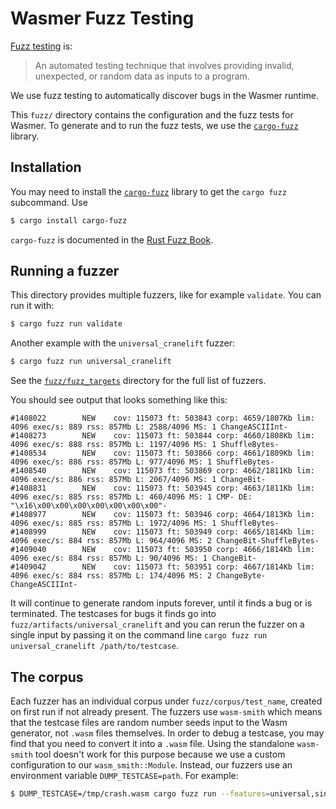 # Wasmer Fuzz Testing

[Fuzz testing](https://en.wikipedia.org/wiki/Fuzzing) is:

> An automated testing technique that involves providing invalid,
> unexpected, or random data as inputs to a program.

We use fuzz testing to automatically discover bugs in the Wasmer runtime.

This `fuzz/` directory contains the configuration and the fuzz tests
for Wasmer. To generate and to run the fuzz tests, we use the
[`cargo-fuzz`] library.

## Installation

You may need to install the [`cargo-fuzz`] library to get the `cargo
fuzz` subcommand. Use

```sh
$ cargo install cargo-fuzz
```

`cargo-fuzz` is documented in the [Rust Fuzz
Book](https://rust-fuzz.github.io/book/cargo-fuzz.html).

## Running a fuzzer

This directory provides multiple fuzzers, like for example `validate`. You can run it with:

```sh
$ cargo fuzz run validate
```

Another example with the `universal_cranelift` fuzzer:

```sh
$ cargo fuzz run universal_cranelift
```

See the
[`fuzz/fuzz_targets`](https://github.com/wasmerio/wasmer/tree/fuzz/fuzz_targets/)
directory for the full list of fuzzers.

You should see output that looks something like this:

```
#1408022        NEW    cov: 115073 ft: 503843 corp: 4659/1807Kb lim: 4096 exec/s: 889 rss: 857Mb L: 2588/4096 MS: 1 ChangeASCIIInt-
#1408273        NEW    cov: 115073 ft: 503844 corp: 4660/1808Kb lim: 4096 exec/s: 888 rss: 857Mb L: 1197/4096 MS: 1 ShuffleBytes-
#1408534        NEW    cov: 115073 ft: 503866 corp: 4661/1809Kb lim: 4096 exec/s: 886 rss: 857Mb L: 977/4096 MS: 1 ShuffleBytes-
#1408540        NEW    cov: 115073 ft: 503869 corp: 4662/1811Kb lim: 4096 exec/s: 886 rss: 857Mb L: 2067/4096 MS: 1 ChangeBit-
#1408831        NEW    cov: 115073 ft: 503945 corp: 4663/1811Kb lim: 4096 exec/s: 885 rss: 857Mb L: 460/4096 MS: 1 CMP- DE: "\x16\x00\x00\x00\x00\x00\x00\x00"-
#1408977        NEW    cov: 115073 ft: 503946 corp: 4664/1813Kb lim: 4096 exec/s: 885 rss: 857Mb L: 1972/4096 MS: 1 ShuffleBytes-
#1408999        NEW    cov: 115073 ft: 503949 corp: 4665/1814Kb lim: 4096 exec/s: 884 rss: 857Mb L: 964/4096 MS: 2 ChangeBit-ShuffleBytes-
#1409040        NEW    cov: 115073 ft: 503950 corp: 4666/1814Kb lim: 4096 exec/s: 884 rss: 857Mb L: 90/4096 MS: 1 ChangeBit-
#1409042        NEW    cov: 115073 ft: 503951 corp: 4667/1814Kb lim: 4096 exec/s: 884 rss: 857Mb L: 174/4096 MS: 2 ChangeByte-ChangeASCIIInt-
```

It will continue to generate random inputs forever, until it finds a
bug or is terminated. The testcases for bugs it finds go into
`fuzz/artifacts/universal_cranelift` and you can rerun the fuzzer on a
single input by passing it on the command line `cargo fuzz run
universal_cranelift /path/to/testcase`.

## The corpus

Each fuzzer has an individual corpus under `fuzz/corpus/test_name`,
created on first run if not already present. The fuzzers use
`wasm-smith` which means that the testcase files are random number
seeds input to the Wasm generator, not `.wasm` files themselves. In
order to debug a testcase, you may find that you need to convert it
into a `.wasm` file. Using the standalone `wasm-smith` tool doesn't
work for this purpose because we use a custom configuration to our
`wasm_smith::Module`. Instead, our fuzzers use an environment variable
`DUMP_TESTCASE=path`. For example:

```sh
$ DUMP_TESTCASE=/tmp/crash.wasm cargo fuzz run --features=universal,singlepass universal_singlepass fuzz/artifacts/universal_singlepass/crash-0966412eab4f89c52ce5d681807c8030349470f6
```

[`cargo-fuzz`]: https://github.com/rust-fuzz/cargo-fuzz
